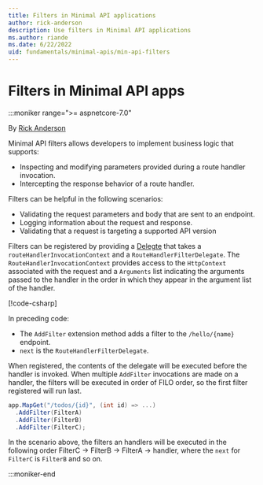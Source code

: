 ```yaml
---
title: Filters in Minimal API applications
author: rick-anderson
description: Use filters in Minimal API applications
ms.author: riande
ms.date: 6/22/2022
uid: fundamentals/minimal-apis/min-api-filters
---
```

# Filters in Minimal API apps

:::moniker range=">= aspnetcore-7.0"

By [Rick Anderson](https://twitter.com/RickAndMSFT)

Minimal API filters allows developers to implement business logic that supports:

* Inspecting and modifying parameters provided during a route handler invocation.
* Intercepting the response behavior of a route handler.

Filters can be helpful in the following scenarios:

* Validating the request parameters and body that are sent to an endpoint.
* Logging information about the request and response.
* Validating that a request is targeting a supported API version

Filters can be registered by providing a [Delegte](/dotnet/csharp/programming-guide/delegates/) that takes a `routeHandlerInvocationContext` and a `RouteHandlerFilterDelegate`. The `RouteHandlerInvocationContext` provides access to the `HttpContext` associated with the request and a `Arguments` list indicating the arguments passed to the handler in the order in which they appear in the argument list of the handler.

[!code-csharp[](~/fundamentals/minimal-apis/min-api-filters/7samples/Filters/Program.cs?name=snippet1)]

In preceding code:

* The `AddFilter` extension method adds a filter to the `/hello/{name}` endpoint.
* `next` is the `RouteHandlerFilterDelegate`.

When registered, the contents of the delegate will be executed before the handler is invoked. When multiple `AddFilter` invocations are made on a handler, the filters will be executed in order of FILO order, so the first filter registered will run last.

```csharp
app.MapGet("/todos/{id}", (int id) => ...)
  .AddFilter(FilterA)
  .AddFilter(FilterB)
  .AddFilter(FilterC);
```

In the scenario above, the filters an handlers will be executed in the following order FilterC -> FilterB -> FilterA -> handler, where the `next` for `FilterC` is `FilterB` and so on.


:::moniker-end